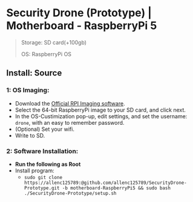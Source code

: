 # Security Drone (Prototype) | Motherboard - RaspberryPi 5

> Storage: SD card(+100gb)
>
> OS: RaspberryPi OS

## Install: Source

### 1: OS Imaging:
+ Download the [Official RPI Imaging software](https://www.raspberrypi.com/software/).
+ Select the 64-bit RaspberryPi image to your SD card, and click next.
+ In the OS-Custimization pop-up, edit settings, and set the username: `drone`, with an easy to remember password.
+ (Optional) Set your wifi.
+ Write to SD.
  

### 2: Software Installation:
+ **Run the following as Root**
+ Install program:
  + `sudo git clone https://allenc125789:@github.com/allenc125789/SecurityDrone-Prototype.git -b motherboard-RaspberryPi5 && sudo bash ./SecurityDrone-Prototype/setup.sh`
